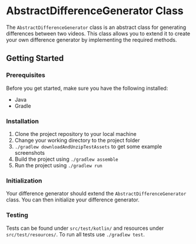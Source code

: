 # AbstractDifferenceGenerator Class

The `AbstractDifferenceGenerator` class is an abstract class
for generating differences between two videos. 
This class allows you to extend it to create your own 
difference generator by implementing the required methods. 


## Getting Started

### Prerequisites

Before you get started, make sure you have the following installed:

- Java
- Gradle

### Installation

1. Clone the project repository to your local machine
2. Change your working directory to the project folder
3. `./gradlew downloadAndUnzipTestAssets` to get some example screenshots
4. Build the project using `./gradlew assemble`
5. Run the project using `./gradlew run`

### Initialization

Your difference generator should extend the `AbstractDifferenceGenerator` class. You can then initialize your difference generator.

### Testing

Tests can be found under `src/test/kotlin/` and resources under `src/test/resources/`.
To run all tests use `./gradlew test`.

